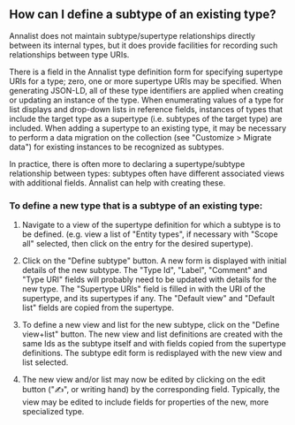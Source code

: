 ## How can I define a subtype of an existing type?

Annalist does not maintain subtype/supertype relationships directly between its internal types, but it does provide facilities for recording such relationships between type URIs.

There is a field in the Annalist type definition form for specifying supertype URIs for a type; zero, one or more supertype URIs may be specified.  When generating JSON-LD, all of these type identifiers are applied when creating or updating an instance of the type.  When enumerating values of a type for list displays and drop-down lists in reference fields, instances of types that include the target type as a supertype (i.e. subtypes of the target type) are included.  When adding a supertype to an existing type, it may be necessary to perform a data migration on the collection (see "Customize > Migrate data") for existing instances to be recognized as subtypes.

In practice, there is often more to declaring a supertype/subtype relationship between types:  subtypes often have different associated views with additional fields.  Annalist can help with creating these.

### To define a new type that is a subtype of an existing type:

1. Navigate to a view of the supertype definition for which a subtype is to be defined. (e.g. view a list of "Entity types", if necessary with "Scope all" selected, then click on the entry for the desired supertype).

2. Click on the "Define subtype" button.  A new form is displayed with initial details of the new subtype.  The "Type Id", "Label", "Comment" and "Type URI" fields will probably need to be updated with details for the new type.  The "Supertype URIs" field is filled in with the URI of the supertype, and its supertypes if any.  The "Default view" and "Default list" fields are copied from the supertype.

3. To define a new view and list for the new subtype, click on the "Define view+list" button.  The new view and list definitions are created with the same Ids as the subtype itself and with fields copied from the supertype definitions. The subtype edit form is redisplayed with the new view and list selected.

4. The new view and/or list may now be edited by clicking on the edit button ("✍", or writing hand) by the corresponding field.  Typically, the view may be edited to include fields for properties of the new, more specialized type.


